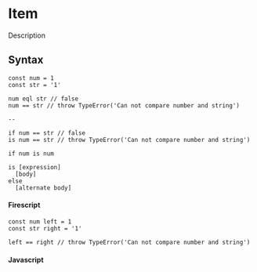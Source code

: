 Item
====

Description

Syntax
------

```
const num = 1
const str = '1'

num eql str // false
num == str // throw TypeError('Can not compare number and string')

--

if num == str // false
is num == str // throw TypeError('Can not compare number and string')

if num is num
```

```
is [expression]
  [body]
else
  [alternate body]
```

#### Firescript

```fire
const num left = 1
const str right = '1'

left == right // throw TypeError('Can not compare number and string')
```

#### Javascript

```js

```
